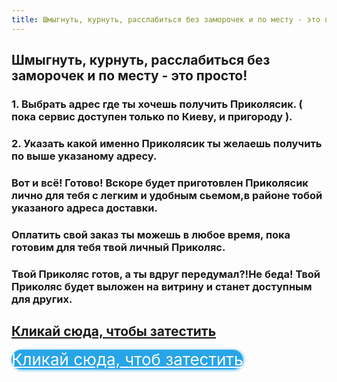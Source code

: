 ```yaml
---
title: Шмыгнуть, курнуть, расслабиться без заморочек и по месту - это просто!
---
```

## Шмыгнуть, курнуть, расслабиться без заморочек и по месту - это просто!

### 1. Выбрать адрес где ты хочешь получить Приколясик. ( пока сервис доступен только по Киеву, и пригороду ).
### 2. Указать какой именно Приколясик ты желаешь получить по выше указаному адресу.


### Вот и всё! Готово! Вскоре будет приготовлен Приколясик лично для тебя с легким и удобным сьемом,в районе тобой указаного адреса доставки. 

### Оплатить свой заказ ты можешь  в любое время, пока  готовим для тебя твой личный Приколяс.
 
### Твой Приколяс готов, а ты вдруг передумал?!Не беда! Твой Приколяс будет выложен на витрину и станет доступным для других.

## [Кликай сюда, чтобы затестить](https://t.me/+4Oye3NKvkWU0ZDMy)

<script type="text/javascript">(function() {var script=document.createElement("script");script.type="text/javascript";script.async =true;script.src="//telegram.im/widget-button/index.php?id=@godjah";document.getElementsByTagName("head")[0].appendChild(script);})();</script>
<a href="https://t.me/+4Oye3NKvkWU0ZDMy" target="_blank" class="telegramim_button telegramim_shadow telegramim_pulse" style="font-size:26px;width:496px;background:#27A5E7;box-shadow:1px 1px 5px #27A5E7;color:#FFFFFF;border-radius:50px;" title=""><i></i>Кликай сюда, чтоб затестить</a>

